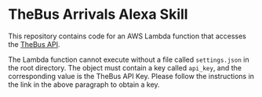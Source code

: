 # TheBus Arrivals Alexa Skill

This repository contains code for an AWS Lambda function that accesses the [TheBus API](http://hea.thebus.org/api_info.asp).

The Lambda function cannot execute without a file called `settings.json` in the root directory. The object must contain a key called `api_key`, and the corresponding value is the TheBus API Key. Please follow the instructions in the link in the above paragraph to obtain a key.
